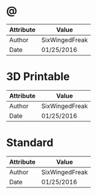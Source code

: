 # @
| Attribute | Value |
| ---  | ---     |
| Author | SixWingedFreak |
| Date | 01/25/2016 |
# 3D Printable
| Attribute | Value |
| ---  | ---     |
| Author | SixWingedFreak |
| Date | 01/25/2016 |
# Standard
| Attribute | Value |
| ---  | ---     |
| Author | SixWingedFreak |
| Date | 01/25/2016 |
